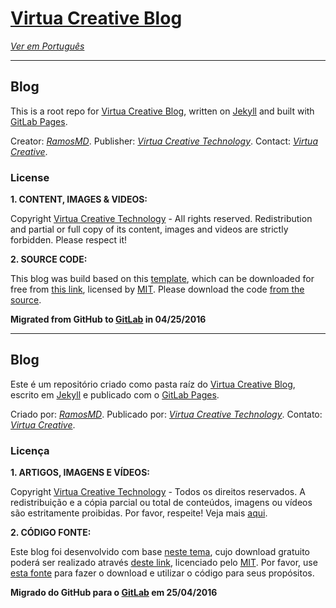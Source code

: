 [Virtua Creative Blog](http://blog.virtuacreative.com.br/)
=====

_[Ver em Português](https://gitlab.com/virtuacreative/blog/blob/master/README.md#blog-1)_

_______________

## Blog
This is a root repo for [Virtua Creative Blog](http://blog.virtuacreative.com.br/), written on [Jekyll](http://jekyllrb.com/) and built with [GitLab Pages](https://pages.gitlab.io/).

Creator: _[RamosMD](https://plus.google.com/u/0/+MarciaDiasRamosMD/posts)_. 
Publisher: _[Virtua Creative Technology](https://virtuacreative.com.br/)_. 
Contact: _[Virtua Creative](https://virtuacreative.com.br/en/contacts/)_. 

### License

**1. CONTENT, IMAGES & VIDEOS:**

Copyright [Virtua Creative Technology](https://virtuacreative.com.br/en/) - All rights reserved. Redistribution and partial or full copy of its content, images and videos are strictly forbidden. Please respect it!

**2. SOURCE CODE:**

This blog was build based on this [template](http://jekyllthemes.io/theme/14398159/dbyll), which can be downloaded for free from [this link](https://github.com/dbtek/dbyll/archive/master.zip), licensed by [MIT](http://opensource.org/licenses/MIT). Please download the code [from the source](https://github.com/dbtek/dbyll/archive/master.zip).

**Migrated from GitHub to [GitLab](https://gitlab.com/virtuacreative/blog/) in 04/25/2016**

------------

## Blog
Este é um repositório criado como pasta raíz do [Virtua Creative Blog](http://blog.virtuacreative.com.br/), escrito em [Jekyll](http://jekyllrb.com/) e publicado com o [GitLab Pages](https://pages.gitlab.io/).

Criado por: _[RamosMD](https://plus.google.com/u/0/+MarciaDiasRamosMD/posts)_. 
Publicado por: _[Virtua Creative Technology](https://virtuacreative.com.br/)_. 
Contato: _[Virtua Creative](http://git.virtuacreative.com.br/contact.html)_. 

### Licença

**1. ARTIGOS, IMAGENS E VÍDEOS:**

Copyright [Virtua Creative Technology](https://virtuacreative.com.br) - Todos os direitos reservados. A redistribuição e a cópia parcial ou total de conteúdos, imagens ou vídeos são estritamente proibidas. Por favor, respeite! Veja mais [aqui](http://blog.virtuacreative.com.br/copyright.html).

**2. CÓDIGO FONTE:**

Este blog foi desenvolvido com base [neste tema](http://jekyllthemes.io/theme/14398159/dbyll), cujo download gratuito poderá ser realizado através [deste link](https://github.com/dbtek/dbyll/archive/master.zip), licenciado pelo [MIT](http://opensource.org/licenses/MIT). Por favor, use [esta fonte](https://github.com/dbtek/dbyll/archive/master.zip) para fazer o download e utilizar o código para seus propósitos.

**Migrado do GitHub para o [GitLab](https://gitlab.com/virtuacreative/blog/) em 25/04/2016**
